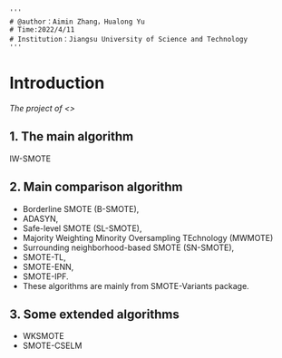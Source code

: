 ```
'''
# @author：Aimin Zhang，Hualong Yu
# Time:2022/4/11
# Institution：Jiangsu University of Science and Technology
'''
```

# Introduction

*The project of  <<Instance Weighted SMOTE by Indirectly Exploring the Data Distribution>>*

## 1. The main algorithm

IW-SMOTE

## 2. Main comparison algorithm

- Borderline SMOTE (B-SMOTE), 
- ADASYN, 
- Safe-level SMOTE (SL-SMOTE), 
- Majority Weighting Minority Oversampling TEchnology (MWMOTE) 
- Surrounding neighborhood-based SMOTE (SN-SMOTE), 
- SMOTE-TL, 
- SMOTE-ENN, 
- SMOTE-IPF. 
- These algorithms are mainly from SMOTE-Variants package.

## 3. Some extended algorithms

- WKSMOTE
- SMOTE-CSELM